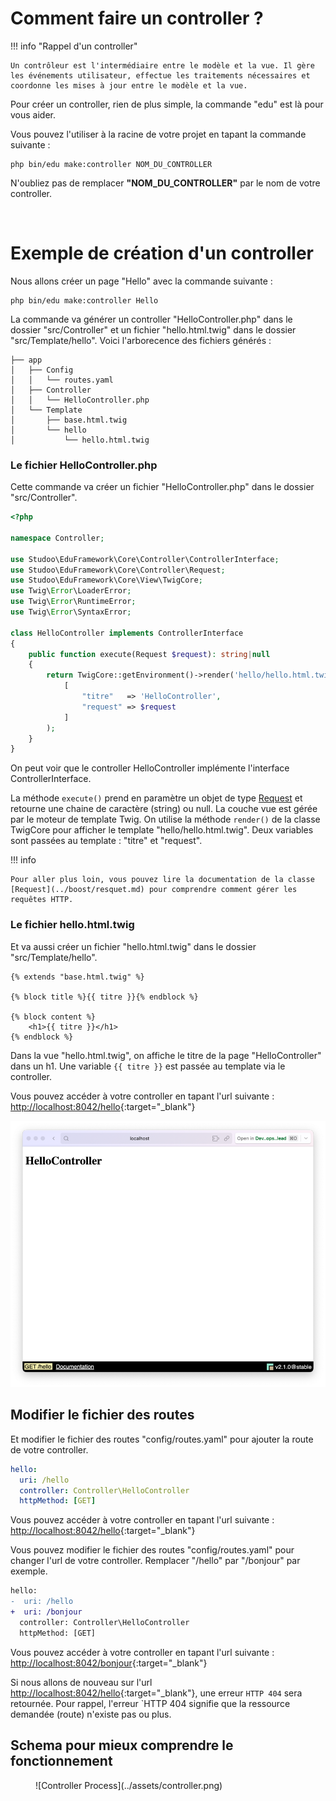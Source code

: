 # Comment faire un controller ?

!!! info "Rappel d'un controller"

    Un contrôleur est l'intermédiaire entre le modèle et la vue. Il gère les événements utilisateur, effectue les traitements nécessaires et coordonne les mises à jour entre le modèle et la vue.

Pour créer un controller, rien de plus simple, la commande "edu" est là pour vous aider. 

Vous pouvez l'utiliser à la racine de votre projet en tapant la commande suivante :

```Shell
php bin/edu make:controller NOM_DU_CONTROLLER
```

N'oubliez pas de remplacer **"NOM_DU_CONTROLLER"** par le nom de votre controller.

<br>

# Exemple de création d'un controller

Nous allons créer un page "Hello" avec la commande suivante :

```Shell
php bin/edu make:controller Hello
```

La commande va générer un controller "HelloController.php" dans le dossier "src/Controller" et un fichier "hello.html.twig" dans le dossier "src/Template/hello".
Voici l'arborecence des fichiers générés :

``` hl_lines="5 8 9"
├── app
│   ├── Config
│   │   └── routes.yaml
│   ├── Controller
│   │   └── HelloController.php
│   └── Template
│       ├── base.html.twig
│       └── hello
│           └── hello.html.twig
```

### Le fichier HelloController.php
Cette commande va créer un fichier "HelloController.php" dans le dossier "src/Controller". 

```php 
<?php

namespace Controller;

use Studoo\EduFramework\Core\Controller\ControllerInterface;
use Studoo\EduFramework\Core\Controller\Request;
use Studoo\EduFramework\Core\View\TwigCore;
use Twig\Error\LoaderError;
use Twig\Error\RuntimeError;
use Twig\Error\SyntaxError;

class HelloController implements ControllerInterface
{
	public function execute(Request $request): string|null
	{
		return TwigCore::getEnvironment()->render('hello/hello.html.twig',
		    [
		        "titre"   => 'HelloController',
		        "request" => $request
		    ]
		);
	}
}
```

On peut voir que le controller HelloController implémente l'interface ControllerInterface. 

La méthode `execute()` prend en paramètre un objet de type [Request](../boost/resquet.md) et retourne une chaine de caractère (string) ou null.
La couche vue est gérée par le moteur de template Twig. On utilise la méthode `render()` de la classe TwigCore pour afficher le template "hello/hello.html.twig".
Deux variables sont passées au template : "titre" et "request".

!!! info

    Pour aller plus loin, vous pouvez lire la documentation de la classe [Request](../boost/resquet.md) pour comprendre comment gérer les requêtes HTTP.


### Le fichier hello.html.twig
Et va aussi créer un fichier "hello.html.twig" dans le dossier "src/Template/hello".

```twig
{% extends "base.html.twig" %}

{% block title %}{{ titre }}{% endblock %}

{% block content %}
    <h1>{{ titre }}</h1>
{% endblock %}
```

Dans la vue "hello.html.twig", on affiche le titre de la page "HelloController" dans un h1. Une variable `{{ titre }}` est passée au template via le controller.

Vous pouvez accéder à votre controller en tapant l'url suivante : [http://localhost:8042/hello](http://localhost:8042/hello){:target="_blank"}

![HelloController.png](../assets/HelloController.png)

## Modifier le fichier des routes
Et modifier le fichier des routes "config/routes.yaml" pour ajouter la route de votre controller.

```yaml
hello:
  uri: /hello
  controller: Controller\HelloController
  httpMethod: [GET]
```

Vous pouvez accéder à votre controller en tapant l'url suivante : [http://localhost:8042/hello](http://localhost:8042/hello){:target="_blank"}

Vous pouvez modifier le fichier des routes "config/routes.yaml" pour changer l'url de votre controller.
Remplacer "/hello" par "/bonjour" par exemple.

```diff
hello:
-  uri: /hello
+  uri: /bonjour
  controller: Controller\HelloController
  httpMethod: [GET]
```
Vous pouvez accéder à votre controller en tapant l'url suivante : [http://localhost:8042/bonjour](http://localhost:8042/bonjour){:target="_blank"}

Si nous allons de nouveau sur l'url [http://localhost:8042/hello](http://localhost:8042/hello){:target="_blank"}, une erreur `HTTP 404` sera retournée.
Pour rappel, l'erreur `HTTP 404 signifie que la ressource demandée (route) n'existe pas ou plus.


## Schema pour mieux comprendre le fonctionnement

<figure markdown="span">
![Controller Process](../assets/controller.png)
</figure>